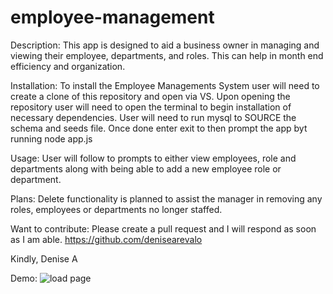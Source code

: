 # employee-management
Description:
This app is designed to aid a business owner in managing and viewing their employee, departments, and roles. This can help in month end efficiency and organization.

Installation:
To install the Employee Managements System user will need to create a clone of this repository and open via VS. Upon opening the repository user will need to open the terminal to begin installation of necessary dependencies. User will need to run mysql to SOURCE the schema and seeds file. Once done enter exit to then prompt the app byt running node app.js

Usage:
User will follow to prompts to either view employees, role and departments along with being able to add a new employee role or department. 

Plans:
Delete functionality is planned to assist the manager in removing any roles, employees or departments no longer staffed.

Want to contribute: 
Please create a pull request and I will respond as soon as I am able.
https://github.com/denisearevalo

Kindly, Denise A

Demo:
![load page](./assets/ems.gif)
